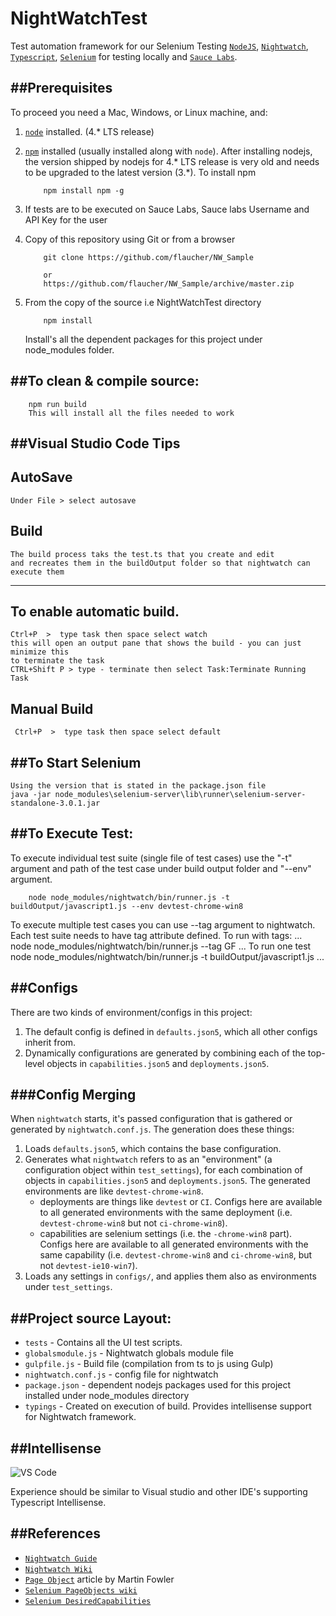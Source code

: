 # NightWatchTest

Test automation framework for our Selenium Testing [`NodeJS`](https://nodejs.org/), [`Nightwatch`](http://nightwatchjs.org/), [`Typescript`](http://www.typescriptlang.org/),
[`Selenium`](http://www.seleniumhq.org/) for testing  locally and  [`Sauce Labs`](https://saucelabs.com/).

##Prerequisites
---------------

To proceed you need a Mac, Windows, or Linux machine, and:

1. [`node`](https://nodejs.org/) installed. (4.* LTS release)
2. [`npm`](https://www.npmjs.com/) installed (usually installed along with `node`). After installing nodejs, 
    the version shipped by nodejs for 4.* LTS release is very old and needs to be upgraded to the latest version (3.*).
    To install npm 
    ```
        npm install npm -g
    ```
3. If tests are to be executed on Sauce Labs, Sauce labs Username and API Key for the user

4. Copy of this repository using Git or from a browser
    ```
        git clone https://github.com/flaucher/NW_Sample 
         
        or 
        https://github.com/flaucher/NW_Sample/archive/master.zip
    ```
5. From the copy of the source i.e NightWatchTest directory
    ```
        npm install
    ```
    Install's all the dependent packages for this project under node_modules folder.    

##To clean & compile source:
----------------------------

```
    npm run build
    This will install all the files needed to work
```
##Visual Studio Code Tips
----------------------------

AutoSave
----------------------------

    Under File > select autosave
Build
----------------------------
    The build process taks the test.ts that you create and edit 
    and recreates them in the buildOutput folder so that nightwatch can execute them
----------------------------
To enable automatic build.
----------------------------
    Ctrl+P  >  type task then space select watch
    this will open an output pane that shows the build - you can just minimize this
    to terminate the task
    CTRL+Shift P > type - terminate then select Task:Terminate Running Task
Manual Build
----------------------------
     Ctrl+P  >  type task then space select default

##To Start Selenium
----------------------------
    Using the version that is stated in the package.json file
    java -jar node_modules\selenium-server\lib\runner\selenium-server-standalone-3.0.1.jar

##To Execute Test:
------------------
To execute individual test suite (single file of test cases) use the "-t" argument and path of the test case under build output folder and "--env" argument.

```
    node node_modules/nightwatch/bin/runner.js -t buildOutput/javascript1.js --env devtest-chrome-win8
```
To execute multiple test cases you can use --tag argument to nightwatch. Each test suite needs to have tag attribute defined.
    To run with tags:
...    
    node node_modules/nightwatch/bin/runner.js --tag GF
...
    To run one test node node_modules/nightwatch/bin/runner.js -t buildOutput/javascript1.js
...

##Configs
---------

There are two kinds of environment/configs in this project:

1. The default config is defined in `defaults.json5`, which all other configs inherit from.
2. Dynamically configurations are generated by combining each of the top-level objects in `capabilities.json5` and `deployments.json5`.

###Config Merging
----------------

When `nightwatch` starts, it's passed configuration that is gathered or generated by `nightwatch.conf.js`. The generation does these things:

1. Loads `defaults.json5`, which contains the base configuration.
2. Generates what `nightwatch` refers to as an "environment" (a configuration object within `test_settings`), for each combination of objects in `capabilities.json5` and `deployments.json5`. The generated environments are like `devtest-chrome-win8`.
    - deployments are things like `devtest` or `CI`. Configs here are available to all generated environments with the same deployment (i.e. `devtest-chrome-win8` but not `ci-chrome-win8`).
    - capabilities are selenium settings (i.e. the `-chrome-win8` part). Configs here are available to all generated environments with the same capability (i.e. `devtest-chrome-win8` and `ci-chrome-win8`, but not `devtest-ie10-win7`).
3. Loads any settings in `configs/`, and applies them also as environments under `test_settings`.


##Project source Layout:
------------------------

* `tests`   - Contains all the UI test scripts.
* `globalsmodule.js` - Nightwatch globals module file
* `gulpfile.js` - Build file (compilation from ts to js using Gulp)
* `nightwatch.conf.js` - config file for nightwatch
* `package.json` - dependent nodejs packages used for this project installed under node_modules directory
* `typings` - Created on execution of build. Provides intellisense support for Nightwatch framework.

##Intellisense 
------------------------

![VS Code](https://cloud.githubusercontent.com/assets/80310/17427868/e05a09fe-5a98-11e6-8c77-882095244bf5.png)

Experience should be similar to Visual studio and other IDE's supporting Typescript Intellisense.

##References
------------

* [`Nightwatch Guide`](http://nightwatchjs.org/guide)
* [`Nightwatch Wiki`](https://github.com/beatfactor/nightwatch/wiki)
* [`Page Object`](http://martinfowler.com/bliki/PageObject.html) article by Martin Fowler
* [`Selenium PageObjects wiki`](https://code.google.com/p/selenium/wiki/PageObjects)
* [`Selenium DesiredCapabilities`](https://code.google.com/p/selenium/wiki/DesiredCapabilities)


